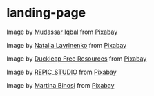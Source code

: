 # landing-page

Image by <a
href="https://pixabay.com/users/kreatikar-8562930/?utm_source=link-attribution&utm_medium=referral&utm_campaign=image&utm_content=3411373">Mudassar
Iqbal</a> from <a
href="https://pixabay.com//?utm_source=link-attribution&utm_medium=referral&utm_campaign=image&utm_content=3411373">Pixabay</a>

Image by <a
href="https://pixabay.com/users/lavnatalia-5858294/?utm_source=link-attribution&utm_medium=referral&utm_campaign=image&utm_content=4515298">Natalia
Lavrinenko</a> from <a
href="https://pixabay.com//?utm_source=link-attribution&utm_medium=referral&utm_campaign=image&utm_content=4515298">Pixabay</a>

Image by <a
href="https://pixabay.com/users/duckleap-24628630/?utm_source=link-attribution&utm_medium=referral&utm_campaign=image&utm_content=9009013">Duckleap
Free Resources</a> from <a
href="https://pixabay.com//?utm_source=link-attribution&utm_medium=referral&utm_campaign=image&utm_content=9009013">Pixabay</a>

Image by <a
href="https://pixabay.com/users/repic_studio-8941768/?utm_source=link-attribution&utm_medium=referral&utm_campaign=image&utm_content=5329790">REPIC_STUDIO</a>
from <a
href="https://pixabay.com//?utm_source=link-attribution&utm_medium=referral&utm_campaign=image&utm_content=5329790">Pixabay</a>

Image by <a
href="https://pixabay.com/users/martinabinosi-16354367/?utm_source=link-attribution&utm_medium=referral&utm_campaign=image&utm_content=5129230">Martina
Binosi</a> from <a
href="https://pixabay.com//?utm_source=link-attribution&utm_medium=referral&utm_campaign=image&utm_content=5129230">Pixabay</a>

